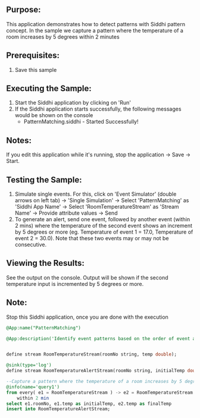 

## Purpose:
This application demonstrates how to detect patterns with Siddhi pattern concept. In the sample we capture a pattern where the temperature of a room increases by 5 degrees within 2 minutes

## Prerequisites:
1) Save this sample

## Executing the Sample:
1) Start the Siddhi application by clicking on 'Run'
2) If the Siddhi application starts successfully, the following messages would be shown on the console
    * PatternMatching.siddhi - Started Successfully!

## Notes:
If you edit this application while it's running, stop the application -> Save -> Start.

## Testing the Sample:
1) Simulate single events. For this, click on 'Event Simulator' (double arrows on left tab) -> 'Single Simulation' -> Select 'PatternMatching' as 'Siddhi App Name' -> Select 'RoomTemperatureStream' as 'Stream Name' -> Provide attribute values -> Send
2) To generate an alert, send one event, followed by another event (within 2 mins) where the temperature of the second event shows an increment by 5 degrees or more (eg. Temperature of event 1 = 17.0, Temperature of event 2 = 30.0). Note that these two events may or may not be consecutive.

## Viewing the Results:
See the output on the console. Output will be shown if the second temperature input is incremented by 5 degrees or more.

## Note:
Stop this Siddhi application, once you are done with the execution


```sql
@App:name("PatternMatching")

@App:description('Identify event patterns based on the order of event arrival')


define stream RoomTemperatureStream(roomNo string, temp double);

@sink(type='log')
define stream RoomTemperatureAlertStream(roomNo string, initialTemp double, finalTemp double);

--Capture a pattern where the temperature of a room increases by 5 degrees within 2 minutes
@info(name='query1')
from every( e1 = RoomTemperatureStream ) -> e2 = RoomTemperatureStream [e1.roomNo == roomNo and (e1.temp + 5.0) <= temp]
    within 2 min
select e1.roomNo, e1.temp as initialTemp, e2.temp as finalTemp
insert into RoomTemperatureAlertStream;
```